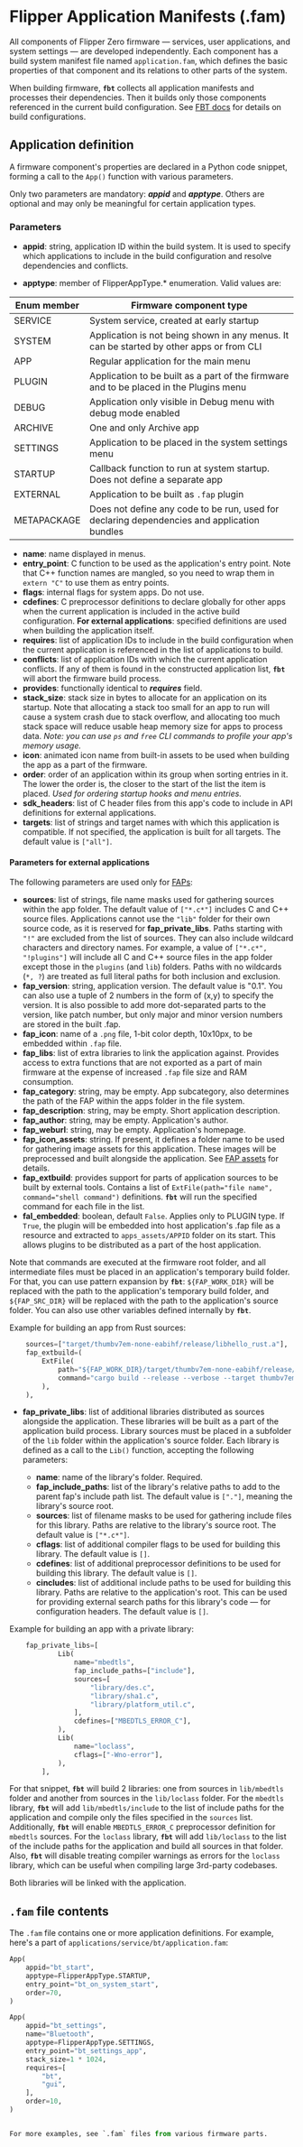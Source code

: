 # Flipper Application Manifests (.fam)

All components of Flipper Zero firmware — services, user applications, and system settings — are developed independently. Each component has a build system manifest file named `application.fam`, which defines the basic properties of that component and its relations to other parts of the system.

When building firmware, **`fbt`** collects all application manifests and processes their dependencies. Then it builds only those components referenced in the current build configuration. See [FBT docs](./fbt.md#firmware-application-set) for details on build configurations.

## Application definition

A firmware component's properties are declared in a Python code snippet, forming a call to the `App()` function with various parameters.

Only two parameters are mandatory: **_appid_** and **_apptype_**. Others are optional and may only be meaningful for certain application types.

### Parameters

- **appid**: string, application ID within the build system. It is used to specify which applications to include in the build configuration and resolve dependencies and conflicts.

- **apptype**: member of FlipperAppType.\* enumeration. Valid values are:

| Enum member | Firmware component type                                                                     |
| ----------- | ------------------------------------------------------------------------------------------- |
| SERVICE     | System service, created at early startup                                                    |
| SYSTEM      | Application is not being shown in any menus. It can be started by other apps or from CLI    |
| APP         | Regular application for the main menu                                                       |
| PLUGIN      | Application to be built as a part of the firmware and to be placed in the Plugins menu      |
| DEBUG       | Application only visible in Debug menu with debug mode enabled                              |
| ARCHIVE     | One and only Archive app                                                                    |
| SETTINGS    | Application to be placed in the system settings menu                                        |
| STARTUP     | Callback function to run at system startup. Does not define a separate app                  |
| EXTERNAL    | Application to be built as `.fap` plugin                                                    |
| METAPACKAGE | Does not define any code to be run, used for declaring dependencies and application bundles |

- **name**: name displayed in menus.
- **entry_point**: C function to be used as the application's entry point. Note that C++ function names are mangled, so you need to wrap them in `extern "C"` to use them as entry points.
- **flags**: internal flags for system apps. Do not use.
- **cdefines**: C preprocessor definitions to declare globally for other apps when the current application is included in the active build configuration. **For external applications**: specified definitions are used when building the application itself.
- **requires**: list of application IDs to include in the build configuration when the current application is referenced in the list of applications to build.
- **conflicts**: list of application IDs with which the current application conflicts. If any of them is found in the constructed application list, **`fbt`** will abort the firmware build process.
- **provides**: functionally identical to **_requires_** field.
- **stack_size**: stack size in bytes to allocate for an application on its startup. Note that allocating a stack too small for an app to run will cause a system crash due to stack overflow, and allocating too much stack space will reduce usable heap memory size for apps to process data. _Note: you can use `ps` and `free` CLI commands to profile your app's memory usage._
- **icon**: animated icon name from built-in assets to be used when building the app as a part of the firmware.
- **order**: order of an application within its group when sorting entries in it. The lower the order is, the closer to the start of the list the item is placed. _Used for ordering startup hooks and menu entries._
- **sdk_headers**: list of C header files from this app's code to include in API definitions for external applications.
- **targets**: list of strings and target names with which this application is compatible. If not specified, the application is built for all targets. The default value is `["all"]`.

#### Parameters for external applications

The following parameters are used only for [FAPs](./AppsOnSDCard.md):

- **sources**: list of strings, file name masks used for gathering sources within the app folder. The default value of `["*.c*"]` includes C and C++ source files. Applications cannot use the `"lib"` folder for their own source code, as it is reserved for **fap_private_libs**. Paths starting with `"!"` are excluded from the list of sources. They can also include wildcard characters and directory names. For example, a value of `["*.c*", "!plugins"]` will include all C and C++ source files in the app folder except those in the `plugins` (and `lib`) folders. Paths with no wildcards (`*, ?`) are treated as full literal paths for both inclusion and exclusion.
- **fap_version**: string, application version. The default value is "0.1". You can also use a tuple of 2 numbers in the form of (x,y) to specify the version. It is also possible to add more dot-separated parts to the version, like patch number, but only major and minor version numbers are stored in the built .fap.
- **fap_icon**: name of a `.png` file, 1-bit color depth, 10x10px, to be embedded within `.fap` file.
- **fap_libs**: list of extra libraries to link the application against. Provides access to extra functions that are not exported as a part of main firmware at the expense of increased `.fap` file size and RAM consumption.
- **fap_category**: string, may be empty. App subcategory, also determines the path of the FAP within the apps folder in the file system.
- **fap_description**: string, may be empty. Short application description.
- **fap_author**: string, may be empty. Application's author.
- **fap_weburl**: string, may be empty. Application's homepage.
- **fap_icon_assets**: string. If present, it defines a folder name to be used for gathering image assets for this application. These images will be preprocessed and built alongside the application. See [FAP assets](./AppsOnSDCard.md#fap-assets) for details.
- **fap_extbuild**: provides support for parts of application sources to be built by external tools. Contains a list of `ExtFile(path="file name", command="shell command")` definitions. **`fbt`** will run the specified command for each file in the list.
- **fal_embedded**: boolean, default `False`. Applies only to PLUGIN type. If `True`, the plugin will be embedded into host application's .fap file as a resource and extracted to `apps_assets/APPID` folder on its start. This allows plugins to be distributed as a part of the host application.

Note that commands are executed at the firmware root folder, and all intermediate files must be placed in an application's temporary build folder. For that, you can use pattern expansion by **`fbt`**: `${FAP_WORK_DIR}` will be replaced with the path to the application's temporary build folder, and `${FAP_SRC_DIR}` will be replaced with the path to the application's source folder. You can also use other variables defined internally by **`fbt`**.

Example for building an app from Rust sources:

```python
    sources=["target/thumbv7em-none-eabihf/release/libhello_rust.a"],
    fap_extbuild=(
        ExtFile(
            path="${FAP_WORK_DIR}/target/thumbv7em-none-eabihf/release/libhello_rust.a",
            command="cargo build --release --verbose --target thumbv7em-none-eabihf --target-dir ${FAP_WORK_DIR}/target --manifest-path ${FAP_SRC_DIR}/Cargo.toml",
        ),
    ),
```

- **fap_private_libs**: list of additional libraries distributed as sources alongside the application. These libraries will be built as a part of the application build process.
  Library sources must be placed in a subfolder of the `lib` folder within the application's source folder.
  Each library is defined as a call to the `Lib()` function, accepting the following parameters:

    - **name**: name of the library's folder. Required.
    - **fap_include_paths**: list of the library's relative paths to add to the parent fap's include path list. The default value is `["."]`, meaning the library's source root.
    - **sources**: list of filename masks to be used for gathering include files for this library. Paths are relative to the library's source root. The default value is `["*.c*"]`.
    - **cflags**: list of additional compiler flags to be used for building this library. The default value is `[]`.
    - **cdefines**: list of additional preprocessor definitions to be used for building this library. The default value is `[]`.
    - **cincludes**: list of additional include paths to be used for building this library. Paths are relative to the application's root. This can be used for providing external search paths for this library's code — for configuration headers. The default value is `[]`.

Example for building an app with a private library:

```python
    fap_private_libs=[
            Lib(
                name="mbedtls",
                fap_include_paths=["include"],
                sources=[
                    "library/des.c",
                    "library/sha1.c",
                    "library/platform_util.c",
                ],
                cdefines=["MBEDTLS_ERROR_C"],
            ),
            Lib(
                name="loclass",
                cflags=["-Wno-error"],
            ),
        ],
```

For that snippet, **`fbt`** will build 2 libraries: one from sources in `lib/mbedtls` folder and another from sources in the `lib/loclass` folder. For the `mbedtls` library, **`fbt`** will add `lib/mbedtls/include` to the list of include paths for the application and compile only the files specified in the `sources` list. Additionally, **`fbt`** will enable `MBEDTLS_ERROR_C` preprocessor definition for `mbedtls` sources.
For the `loclass` library, **`fbt`** will add `lib/loclass` to the list of the include paths for the application and build all sources in that folder. Also, **`fbt`** will disable treating compiler warnings as errors for the `loclass` library, which can be useful when compiling large 3rd-party codebases.

Both libraries will be linked with the application.

## `.fam` file contents

The `.fam` file contains one or more application definitions. For example, here's a part of `applications/service/bt/application.fam`:

```python
App(
    appid="bt_start",
    apptype=FlipperAppType.STARTUP,
    entry_point="bt_on_system_start",
    order=70,
)

App(
    appid="bt_settings",
    name="Bluetooth",
    apptype=FlipperAppType.SETTINGS,
    entry_point="bt_settings_app",
    stack_size=1 * 1024,
    requires=[
        "bt",
        "gui",
    ],
    order=10,
)


For more examples, see `.fam` files from various firmware parts.
